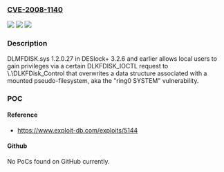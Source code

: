 ### [CVE-2008-1140](https://cve.mitre.org/cgi-bin/cvename.cgi?name=CVE-2008-1140)
![](https://img.shields.io/static/v1?label=Product&message=n%2Fa&color=blue)
![](https://img.shields.io/static/v1?label=Version&message=n%2Fa&color=blue)
![](https://img.shields.io/static/v1?label=Vulnerability&message=n%2Fa&color=brighgreen)

### Description

DLMFDISK.sys 1.2.0.27 in DESlock+ 3.2.6 and earlier allows local users to gain privileges via a certain DLKFDISK_IOCTL request to \\.\DLKFDisk_Control that overwrites a data structure associated with a mounted pseudo-filesystem, aka the "ring0 SYSTEM" vulnerability.

### POC

#### Reference
- https://www.exploit-db.com/exploits/5144

#### Github
No PoCs found on GitHub currently.

